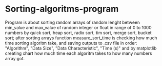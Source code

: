 # Sorting-algoritms-program
Program is about sorting random arrays of random lenght between min_value and max_value of random integer or float in range of 0 to 1000 numbers by quick sort, heap sort, radix sort, tim sort, merge sort, bucket sort; after sorting arrays function measure_sort_time is checking how much time sorting algoritm take, and saving outputs to .csv file in order: "Algorithm", "Data Size", "Data Characteristic", "Time (s)" and by matplotlib creating chart how much time each algoritm takes to how many numbers array got.
